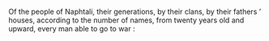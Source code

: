 Of the people of Naphtali, their generations, by their clans, by their fathers ’ houses, according to the number of names, from twenty years old and upward, every man able to go to war :
